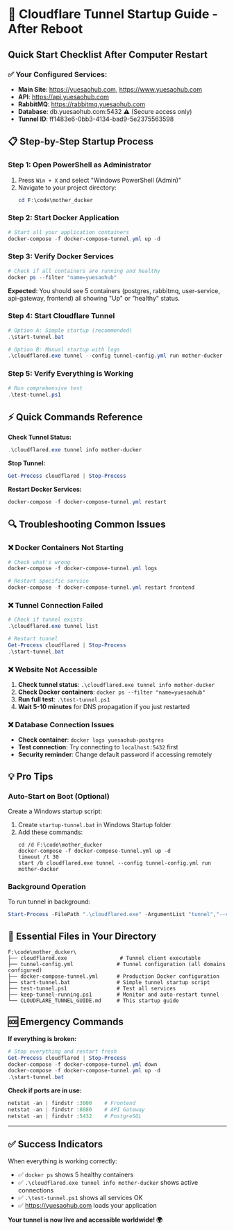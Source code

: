 # 🚀 Cloudflare Tunnel Startup Guide - After Reboot

## Quick Start Checklist After Computer Restart

### ✅ Your Configured Services:
- **Main Site**: https://yuesaohub.com, https://www.yuesaohub.com
- **API**: https://api.yuesaohub.com
- **RabbitMQ**: https://rabbitmq.yuesaohub.com
- **Database**: db.yuesaohub.com:5432 ⚠️ (Secure access only)
- **Tunnel ID**: ff1483e6-0bb3-4134-bad9-5e2375563598

## 📋 Step-by-Step Startup Process

### Step 1: Open PowerShell as Administrator
1. Press `Win + X` and select "Windows PowerShell (Admin)"
2. Navigate to your project directory:
   ```powershell
   cd F:\code\mother_ducker
   ```

### Step 2: Start Docker Application
```powershell
# Start all your application containers
docker-compose -f docker-compose-tunnel.yml up -d
```

### Step 3: Verify Docker Services
```powershell
# Check if all containers are running and healthy
docker ps --filter "name=yuesaohub"
```
**Expected**: You should see 5 containers (postgres, rabbitmq, user-service, api-gateway, frontend) all showing "Up" or "healthy" status.

### Step 4: Start Cloudflare Tunnel
```powershell
# Option A: Simple startup (recommended)
.\start-tunnel.bat

# Option B: Manual startup with logs
.\cloudflared.exe tunnel --config tunnel-config.yml run mother-ducker
```

### Step 5: Verify Everything is Working
```powershell
# Run comprehensive test
.\test-tunnel.ps1
```

## ⚡ Quick Commands Reference

**Check Tunnel Status:**
```powershell
.\cloudflared.exe tunnel info mother-ducker
```

**Stop Tunnel:**
```powershell
Get-Process cloudflared | Stop-Process
```

**Restart Docker Services:**
```powershell
docker-compose -f docker-compose-tunnel.yml restart
```

## 🔍 Troubleshooting Common Issues

### ❌ Docker Containers Not Starting
```powershell
# Check what's wrong
docker-compose -f docker-compose-tunnel.yml logs

# Restart specific service
docker-compose -f docker-compose-tunnel.yml restart frontend
```

### ❌ Tunnel Connection Failed
```powershell
# Check if tunnel exists
.\cloudflared.exe tunnel list

# Restart tunnel
Get-Process cloudflared | Stop-Process
.\start-tunnel.bat
```

### ❌ Website Not Accessible
1. **Check tunnel status**: `.\cloudflared.exe tunnel info mother-ducker`
2. **Check Docker containers**: `docker ps --filter "name=yuesaohub"`
3. **Run full test**: `.\test-tunnel.ps1`
4. **Wait 5-10 minutes** for DNS propagation if you just restarted

### ❌ Database Connection Issues
- **Check container**: `docker logs yuesaohub-postgres`
- **Test connection**: Try connecting to `localhost:5432` first
- **Security reminder**: Change default password if accessing remotely

## 💡 Pro Tips

### Auto-Start on Boot (Optional)
Create a Windows startup script:
1. Create `startup-tunnel.bat` in Windows Startup folder
2. Add these commands:
   ```batch
   cd /d F:\code\mother_ducker
   docker-compose -f docker-compose-tunnel.yml up -d
   timeout /t 30
   start /b cloudflared.exe tunnel --config tunnel-config.yml run mother-ducker
   ```

### Background Operation
To run tunnel in background:
```powershell
Start-Process -FilePath ".\cloudflared.exe" -ArgumentList "tunnel","--config","tunnel-config.yml","run","mother-ducker" -WindowStyle Hidden
```

## 📁 Essential Files in Your Directory

```
F:\code\mother_ducker\
├── cloudflared.exe                 # Tunnel client executable
├── tunnel-config.yml              # Tunnel configuration (all domains configured)
├── docker-compose-tunnel.yml      # Production Docker configuration
├── start-tunnel.bat               # Simple tunnel startup script
├── test-tunnel.ps1                # Test all services
├── keep-tunnel-running.ps1        # Monitor and auto-restart tunnel
└── CLOUDFLARE_TUNNEL_GUIDE.md     # This startup guide
```

## 🆘 Emergency Commands

**If everything is broken:**
```powershell
# Stop everything and restart fresh
Get-Process cloudflared | Stop-Process
docker-compose -f docker-compose-tunnel.yml down
docker-compose -f docker-compose-tunnel.yml up -d
.\start-tunnel.bat
```

**Check if ports are in use:**
```powershell
netstat -an | findstr :3000    # Frontend
netstat -an | findstr :8080    # API Gateway  
netstat -an | findstr :5432    # PostgreSQL
```

---

## ✅ Success Indicators

When everything is working correctly:
- ✅ `docker ps` shows 5 healthy containers
- ✅ `.\cloudflared.exe tunnel info mother-ducker` shows active connections
- ✅ `.\test-tunnel.ps1` shows all services OK
- ✅ https://yuesaohub.com loads your application

**Your tunnel is now live and accessible worldwide! 🌍**
